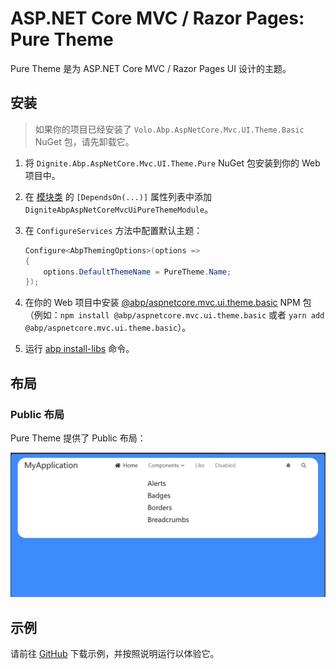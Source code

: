 # ASP.NET Core MVC / Razor Pages: Pure Theme

Pure Theme 是为 ASP.NET Core MVC / Razor Pages UI 设计的主题。

## 安装

> 如果你的项目已经安装了 `Volo.Abp.AspNetCore.Mvc.UI.Theme.Basic` NuGet 包，请先卸载它。

1. 将 `Dignite.Abp.AspNetCore.Mvc.UI.Theme.Pure` NuGet 包安装到你的 Web 项目中。
2. 在 [模块类](https://docs.abp.io/en/abp/latest/Module-Development-Basics) 的 `[DependsOn(...)]` 属性列表中添加 `DigniteAbpAspNetCoreMvcUiPureThemeModule`。
3. 在 `ConfigureServices` 方法中配置默认主题：

    ```csharp
    Configure<AbpThemingOptions>(options =>
    {
        options.DefaultThemeName = PureTheme.Name;
    });
    ```

4. 在你的 Web 项目中安装 [@abp/aspnetcore.mvc.ui.theme.basic](https://www.npmjs.com/package/@abp/aspnetcore.mvc.ui.theme.basic) NPM 包（例如：`npm install @abp/aspnetcore.mvc.ui.theme.basic` 或者 `yarn add @abp/aspnetcore.mvc.ui.theme.basic`）。
5. 运行 [abp install-libs](https://docs.abp.io/en/abp/latest/CLI#install-libs) 命令。

## 布局

### Public 布局

Pure Theme 提供了 Public 布局：

![Blazor Pure Theme](images/aspnetcore-puretheme.jpg)

## 示例

请前往 [GitHub](https://github.com/dignite-projects/dignite-abp/tree/main/samples/PureTheme.BlazorServerSample) 下载示例，并按照说明运行以体验它。
